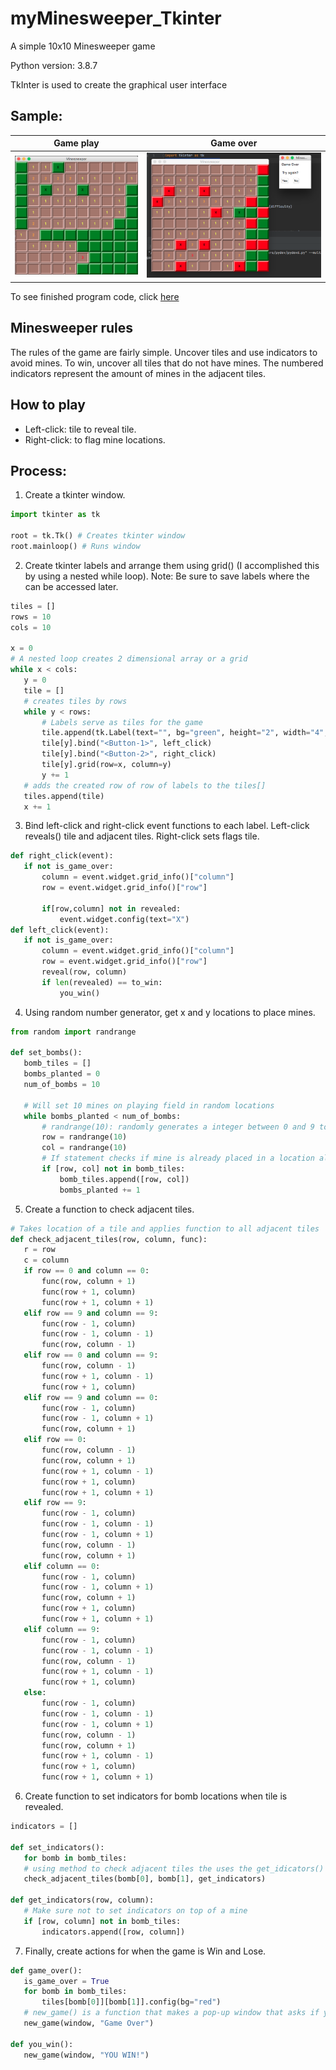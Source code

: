 # myMinesweeper_Tkinter

 A simple 10x10 Minesweeper game
 
 Python version: 3.8.7

 TkInter is used to create the graphical user interface
 
 ## Sample:
 Game play                    |  Game over
 :-------------------------:|:-------------------------: 
 ![alt text](https://github.com/RasbeeTech/Minesweeper/blob/main/sample_image.jpeg) | ![alt text](https://github.com/RasbeeTech/Minesweeper/blob/main/sample_image_2.jpeg)
 
 To see finished program code, click [here](https://github.com/RasbeeTech/Minesweeper/blob/main/minesweeper.py)  
 
 ## Minesweeper rules
 The rules of the game are fairly simple.  Uncover tiles and use indicators to avoid mines.  To win, uncover all tiles that do not have mines.  The numbered indicators represent the amount of mines in the adjacent tiles.
 
 ## How to play
 * Left-click: tile to reveal tile.  
 * Right-click: to flag mine locations.  
 
 ## Process:
 1.	Create a tkinter window.
 ```python
 import tkinter as tk
 
 root = tk.Tk() # Creates tkinter window
 root.mainloop() # Runs window
 ```
 2.	Create tkinter labels and arrange them using grid() (I accomplished this by using a nested while loop).
 		Note: Be sure to save labels where the can be accessed later.
 ```python
 tiles = []
 rows = 10
 cols = 10

 x = 0
 # A nested loop creates 2 dimensional array or a grid
 while x < cols:
 	y = 0
 	tile = []
 	# creates tiles by rows
 	while y < rows: 
 		# Labels serve as tiles for the game
 		tile.append(tk.Label(text="", bg="green", height="2", width="4", borderwidth=5, relief="raised"))
 		tile[y].bind("<Button-1>", left_click)
 		tile[y].bind("<Button-2>", right_click)
 		tile[y].grid(row=x, column=y)
 		y += 1
 	# adds the created row of row of labels to the tiles[]
 	tiles.append(tile)
 	x += 1
 ```
 3.	Bind left-click and right-click event functions to each label.
 		Left-click reveals() tile and adjacent tiles.
 		Right-click sets flags tile.
 ```python
 def right_click(event):
 	if not is_game_over:
        column = event.widget.grid_info()["column"]
        row = event.widget.grid_info()["row"]

        if[row,column] not in revealed:
            event.widget.config(text="X")
 def left_click(event):
	if not is_game_over:
		column = event.widget.grid_info()["column"]
        row = event.widget.grid_info()["row"]
        reveal(row, column)
        if len(revealed) == to_win:
            you_win()
 ```
 4. Using random number generator, get x and y locations to place mines.
 ```python
 from random import randrange
 
 def set_bombs():
    bomb_tiles = []
    bombs_planted = 0
	num_of_bombs = 10
	
	# Will set 10 mines on playing field in random locations
    while bombs_planted < num_of_bombs:
    	# randrange(10): randomly generates a integer between 0 and 9 to be used for location of mines
    	row = randrange(10)
        col = randrange(10)
        # If statement checks if mine is already placed in a location already
        if [row, col] not in bomb_tiles:
        	bomb_tiles.append([row, col])
        	bombs_planted += 1
 ```
 5. Create a function to check adjacent tiles.
 ```python
 # Takes location of a tile and applies function to all adjacent tiles
 def check_adjacent_tiles(row, column, func):
 	r = row
 	c = column
    if row == 0 and column == 0:
    	func(row, column + 1)
        func(row + 1, column)
        func(row + 1, column + 1)
    elif row == 9 and column == 9:
        func(row - 1, column)
        func(row - 1, column - 1)
        func(row, column - 1)
    elif row == 0 and column == 9:
        func(row, column - 1)
        func(row + 1, column - 1)
        func(row + 1, column)
    elif row == 9 and column == 0:
        func(row - 1, column)
        func(row - 1, column + 1)
        func(row, column + 1)
    elif row == 0:
        func(row, column - 1)
        func(row, column + 1)
        func(row + 1, column - 1)
        func(row + 1, column)
        func(row + 1, column + 1)
    elif row == 9:
        func(row - 1, column)
        func(row - 1, column - 1)
        func(row - 1, column + 1)
        func(row, column - 1)
        func(row, column + 1)
    elif column == 0:
        func(row - 1, column)
        func(row - 1, column + 1)
        func(row, column + 1)
        func(row + 1, column)
        func(row + 1, column + 1)
    elif column == 9:
        func(row - 1, column)
        func(row - 1, column - 1)
        func(row, column - 1)
        func(row + 1, column - 1)
        func(row + 1, column)
    else:
        func(row - 1, column)
        func(row - 1, column - 1)
        func(row - 1, column + 1)
        func(row, column - 1)
        func(row, column + 1)
        func(row + 1, column - 1)
        func(row + 1, column)
        func(row + 1, column + 1)
 ```
 6. Create function to set indicators for bomb locations when tile is revealed.
 ```python
 indicators = []
 
 def set_indicators():
    for bomb in bomb_tiles:
    # using method to check adjacent tiles the uses the get_idicators() function to add them to the indicators list.
    check_adjacent_tiles(bomb[0], bomb[1], get_indicators)
    
 def get_indicators(row, column):
 	# Make sure not to set indicators on top of a mine
	if [row, column] not in bomb_tiles:
    	indicators.append([row, column])
 ```
 7.	Finally, create actions for when the game is Win and Lose.
 ```python
 def game_over():
	is_game_over = True
	for bomb in bomb_tiles:
		tiles[bomb[0]][bomb[1]].config(bg="red")
    # new_game() is a function that makes a pop-up window that asks if you would like to try again
    new_game(window, "Game Over")
        
 def you_win():
	new_game(window, "YOU WIN!")
 ```
 	
